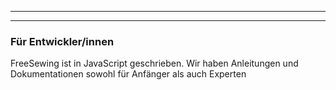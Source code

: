 ***

***

### Für Entwickler/innen

FreeSewing ist in JavaScript geschrieben. Wir haben Anleitungen und Dokumentationen sowohl für Anfänger als auch Experten

